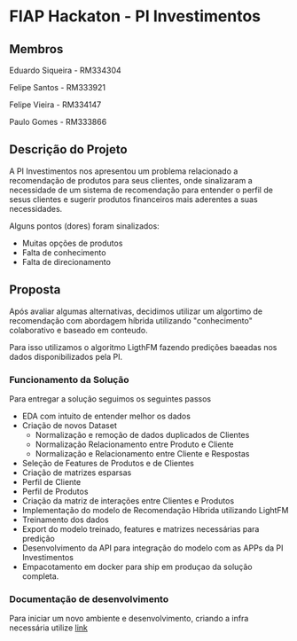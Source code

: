 # FIAP Hackaton - PI Investimentos

## Membros
Eduardo Siqueira - RM334304 

Felipe Santos - RM333921

Felipe Vieira - RM334147

Paulo Gomes - RM333866

## Descrição do Projeto

A PI Investimentos nos apresentou um problema relacionado a recomendação de produtos para seus clientes, onde sinalizaram a necessidade de um sistema de recomendação para entender o perfil de sesus clientes e sugerir produtos financeiros mais aderentes a suas necessidades.

Alguns pontos (dores) foram sinalizados:

 * Muitas opções de produtos
 * Falta de conhecimento
 * Falta de direcionamento

## Proposta

Após avaliar algumas alternativas, decidimos utilizar um algortimo de recomendação com abordagem híbrida utilizando "conhecimento" colaborativo e baseado em conteudo.

Para isso utilizamos o algoritmo LigthFM fazendo predições baeadas nos dados disponibilizados pela PI.


### Funcionamento da Solução
Para entregar a solução seguimos os seguintes passos

 * EDA com intuito de entender melhor os dados
 * Criação de novos Dataset
   * Normalização e remoção de dados duplicados de Clientes
   * Normalização Relacionamento entre Produto e Cliente
   * Normalização e Relacionamento entre Cliente e Respostas
 * Seleção de Features de Produtos e de Clientes
 * Criação de matrizes esparsas
  * Perfil de Cliente
  * Perfil de Produtos
 * Criação da matriz de interações entre Clientes e Produtos
 * Implementação do modelo de Recomendação Híbrida utilizando LightFM
 * Treinamento dos dados
 * Export do modelo treinado, features e matrizes necessárias para predição
 * Desenvolvimento da API para integração do modelo com as APPs da PI Investimentos
 * Empacotamento em docker para ship em produçao da solução completa.


### Documentação de desenvolvimento
Para iniciar um novo ambiente e desenvolvimento, criando a infra necessária utilize [link](doc/DEVELOP.md)

